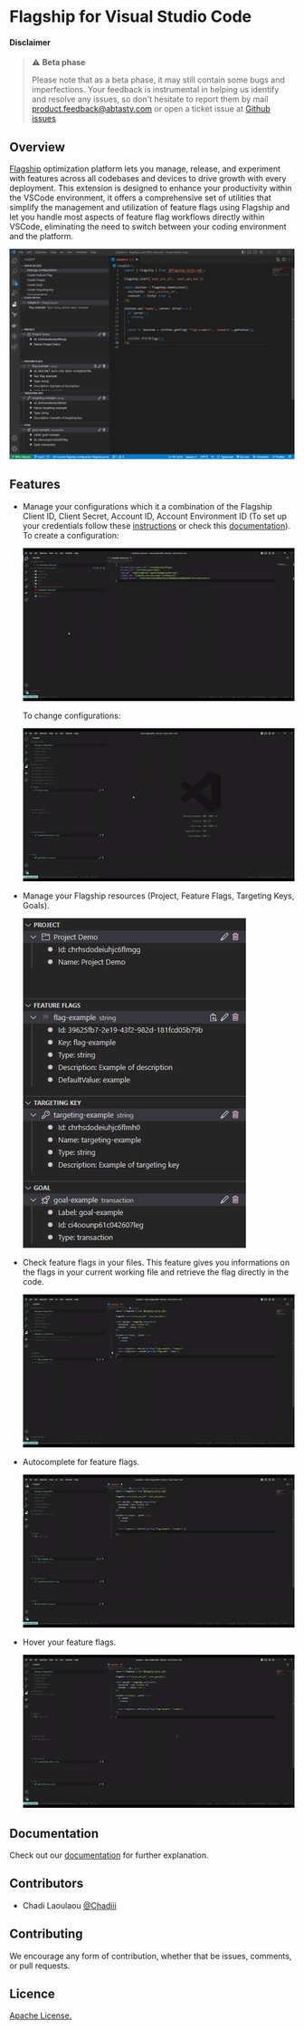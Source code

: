 # Flagship for Visual Studio Code

#### Disclaimer

> :warning: **Beta phase**
>
> Please note that as a beta phase, it may still contain some bugs and imperfections. Your feedback is instrumental in helping us identify and resolve any issues, so don't hesitate to report them by mail product.feedback@abtasty.com or open a ticket issue at [Github issues](https://github.com/flagship-io/flagship-code/issues)
>

## Overview

[Flagship](https://www.abtasty.com/feature-experimentation) optimization platform lets you manage, release, and experiment with features across all codebases and devices to drive growth with every deployment. This extension is designed to enhance your productivity within the VSCode environment, it offers a comprehensive set of utilities that simplify the management and utilization of feature flags using Flagship and let you handle most aspects of feature flag workflows directly within VSCode, eliminating the need to switch between your coding environment and the platform.

![Overview screen](./media/screen.png)


## Features

- Manage your configurations which it a combination of the Flagship Client ID, Client Secret, Account ID, Account Environment ID (To set up your credentials follow these [instructions](https://flagship.zendesk.com/hc/en-us/articles/4499017687708--Acting-on-your-account-remotely) or check this [documentation](https://docs.developers.flagship.io/docs/manage-configurations#overview)).
  To create a configuration:

  ![Create configuration](./media/createConfiguration.gif)

  To change configurations:

  ![Change configuration](./media/changeConfiguration.gif)

- Manage your Flagship resources (Project, Feature Flags, Targeting Keys, Goals).
  
  ![Manage resource feature](./media/resource.png)

- Check feature flags in your files. This feature gives you informations on the flags in your current working file and retrieve the flag directly in the code.
 
  ![Flags in file](./media/flagsInFile.gif)

- Autocomplete for feature flags.
  
  ![Autocomplete feature](./media/autoCompletionFeature.gif)

- Hover your feature flags.
  
  ![Hover feature](./media/hoverFeature.gif)

## Documentation

Check out our [documentation](https://docs.developers.flagship.io/docs/flagship-code) for further explanation. 

## Contributors

- Chadi Laoulaou [@Chadiii](https://github.com/chadiii)

## Contributing

We encourage any form of contribution, whether that be issues, comments, or pull requests.

## Licence

[Apache License.](https://github.com/flagship-io/flagship-code/blob/main/LICENSE.md)
